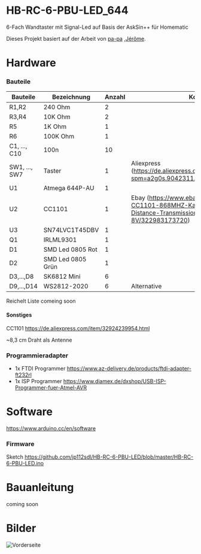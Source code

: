 # HB-RC-6-PBU-LED_644
6-Fach Wandtaster mit Signal-Led auf Basis der AskSin++ für Homematic

Dieses Projekt basiert auf der Arbeit von [pa-pa](https://github.com/pa-pa/AskSinPP) ,[Jérôme](https://github.com/jp112sdl/Beispiel_AskSinPP).

# Hardware

### Bauteile

Bauteile                   | Bezeichnung          | Anzahl | Kommentar   | 
-------------------------- | -------------------- | ------ | ----------- | 
R1,R2                      | 240 Ohm              |   2    |             |
R3,R4                      | 10K Ohm              |   2    |             |
R5                         | 1K  Ohm              |   1    |             |
R6                         | 100K Ohm             |   1    |             |
C1, ..., C10               | 100n                 |  10    |             |
SW1, ..., SW7              | Taster               |   1    |  Aliexpress (https://de.aliexpress.com/item/32660690016.html?spm=a2g0s.9042311.0.0.27424c4dqj9wVN) |
U1                         | Atmega 644P-AU       |   1    |             |
U2                         | CC1101               |   1    |     Ebay (https://www.ebay.at/itm/1-2-5PCS-CC1101-868MHZ-Kabellos-Modul-Long-Distance-Transmission-Antenne-1-8V/322983173720)    |
U3                         | SN74LVC1T45DBV       |   1    |             |
Q1                         | IRLML9301            |   1    |             |
D1                         | SMD Led 0805 Rot     |   1    |             |
D2                         | SMD Led 0805 Grün    |   1    |             |
D3,...,D8                  | SK6812 Mini          |   6    |             |
D9,...,D14                 | WS2812-2020          |   6    | Alternative |

Reichelt Liste comeing soon

#### Sonstiges


CC1101 https://de.aliexpress.com/item/32924239954.html

~8,3 cm Draht als Antenne

### Programmieradapter

- 1x FTDI Programmer https://www.az-delivery.de/products/ftdi-adapter-ft232rl
- 1x ISP Programmer https://www.diamex.de/dxshop/USB-ISP-Programmer-fuer-Atmel-AVR

# Software

https://www.arduino.cc/en/software


### Firmware

Sketch https://github.com/jp112sdl/HB-RC-6-PBU-LED/blob/master/HB-RC-6-PBU-LED.ino

# Bauanleitung

coming soon

# Bilder
![Vorderseite](https://github.com/maxx3105/)
